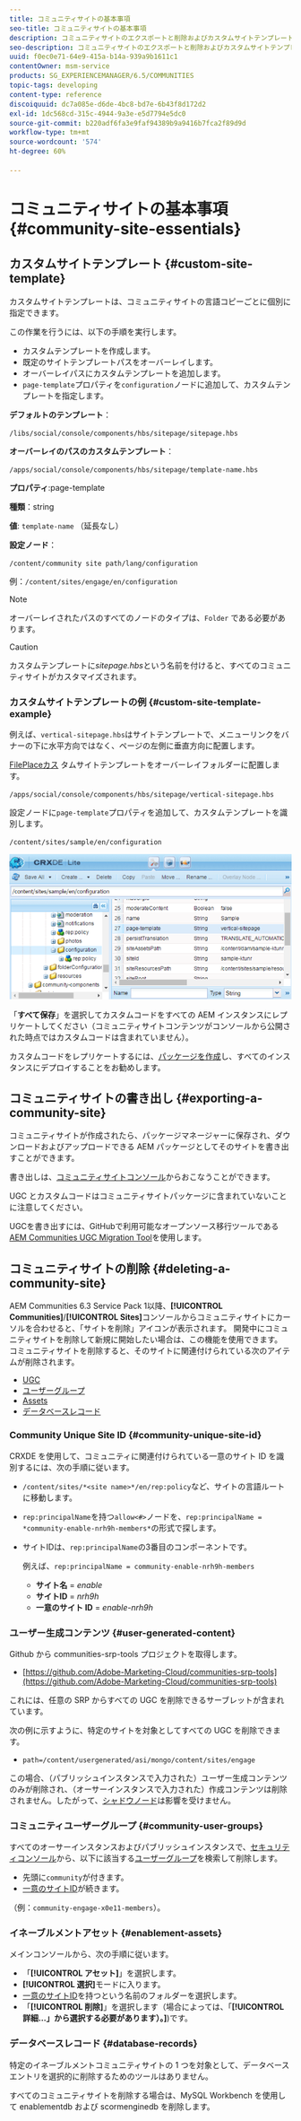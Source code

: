 ```yaml
---
title: コミュニティサイトの基本事項
seo-title: コミュニティサイトの基本事項
description: コミュニティサイトのエクスポートと削除およびカスタムサイトテンプレートの作成
seo-description: コミュニティサイトのエクスポートと削除およびカスタムサイトテンプレートの作成
uuid: f0ec0e71-64e9-415a-b14a-939a9b1611c1
contentOwner: msm-service
products: SG_EXPERIENCEMANAGER/6.5/COMMUNITIES
topic-tags: developing
content-type: reference
discoiquuid: dc7a085e-d6de-4bc8-bd7e-6b43f8d172d2
exl-id: 1dc568cd-315c-4944-9a3e-e5d7794e5dc0
source-git-commit: b220adf6fa3e9faf94389b9a9416b7fca2f89d9d
workflow-type: tm+mt
source-wordcount: '574'
ht-degree: 60%

---
```


# コミュニティサイトの基本事項  {#community-site-essentials}

## カスタムサイトテンプレート {#custom-site-template}

カスタムサイトテンプレートは、コミュニティサイトの言語コピーごとに個別に指定できます。

この作業を行うには、以下の手順を実行します。

* カスタムテンプレートを作成します。
* 既定のサイトテンプレートパスをオーバーレイします。
* オーバーレイパスにカスタムテンプレートを追加します。
* `page-template`プロパティを`configuration`ノードに追加して、カスタムテンプレートを指定します。

**デフォルトのテンプレート**：

`/libs/social/console/components/hbs/sitepage/sitepage.hbs`

**オーバーレイのパスのカスタムテンプレート**：

`/apps/social/console/components/hbs/sitepage/template-name.hbs`

**プロパティ**:page-template

**種類**：string

**値**: `template-name` （延長なし）

**設定ノード**：

`/content/community site path/lang/configuration`

例：`/content/sites/engage/en/configuration`

>[!NOTE]
>
>オーバーレイされたパスのすべてのノードのタイプは、`Folder` である必要があります。

>[!CAUTION]
>
>カスタムテンプレートに&#x200B;*sitepage.hbs*&#x200B;という名前を付けると、すべてのコミュニティサイトがカスタマイズされます。

### カスタムサイトテンプレートの例 {#custom-site-template-example}

例えば、`vertical-sitepage.hbs`はサイトテンプレートで、メニューリンクをバナーの下に水平方向ではなく、ページの左側に垂直方向に配置します。

[FilePlaceカス](assets/vertical-sitepage.hbs)
タムサイトテンプレートをオーバーレイフォルダーに配置します。

`/apps/social/console/components/hbs/sitepage/vertical-sitepage.hbs`

設定ノードに`page-template`プロパティを追加して、カスタムテンプレートを識別します。

`/content/sites/sample/en/configuration`

![crxde-siteconfiguration](assets/crxde-siteconfiguration.png)

「**すべて保存**」を選択してカスタムコードをすべての AEM インスタンスにレプリケートしてください（コミュニティサイトコンテンツがコンソールから公開された時点ではカスタムコードは含まれていません）。

カスタムコードをレプリケートするには、[パッケージを作成](../../help/sites-administering/package-manager.md#creating-a-new-package)し、すべてのインスタンスにデプロイすることをお勧めします。

## コミュニティサイトの書き出し  {#exporting-a-community-site}

コミュニティサイトが作成されたら、パッケージマネージャーに保存され、ダウンロードおよびアップロードできる AEM パッケージとしてそのサイトを書き出すことができます。

書き出しは、[コミュニティサイトコンソール](sites-console.md#exporting-the-site)からおこなうことができます。

UGC とカスタムコードはコミュニティサイトパッケージに含まれていないことに注意してください。

UGCを書き出すには、GitHubで利用可能なオープンソース移行ツールである[AEM Communities UGC Migration Tool](https://github.com/Adobe-Marketing-Cloud/communities-ugc-migration)を使用します。

## コミュニティサイトの削除 {#deleting-a-community-site}

AEM Communities 6.3 Service Pack 1以降、**[!UICONTROL Communities]**/**[!UICONTROL Sites]**&#x200B;コンソールからコミュニティサイトにカーソルを合わせると、「サイトを削除」アイコンが表示されます。 開発中にコミュニティサイトを削除して新規に開始したい場合は、この機能を使用できます。 コミュニティサイトを削除すると、そのサイトに関連付けられている次のアイテムが削除されます。

* [UGC](#user-generated-content)
* [ユーザーグループ](#community-user-groups)
* [Assets](#enablement-assets)
* [データベースレコード](#database-records)

### Community Unique Site ID {#community-unique-site-id}

CRXDE を使用して、コミュニティに関連付けられている一意のサイト ID を識別するには、次の手順に従います。

* `/content/sites/*<site name>*/en/rep:policy`など、サイトの言語ルートに移動します。

* `rep:principalName`を持つ`allow<#>`ノードを、`rep:principalName = *community-enable-nrh9h-members*`の形式で探します。

* サイトIDは、`rep:principalName`の3番目のコンポーネントです。

   例えば、`rep:principalName = community-enable-nrh9h-members`

   * **サイト名** = *enable*
   * **サイトID**  =  *nrh9h*
   * **一意のサイト ID** = *enable-nrh9h*

### ユーザー生成コンテンツ {#user-generated-content}

Github から communities-srp-tools プロジェクトを取得します。

* [https://github.com/Adobe-Marketing-Cloud/communities-srp-tools](https://github.com/Adobe-Marketing-Cloud/communities-srp-tools)

これには、任意の SRP からすべての UGC を削除できるサーブレットが含まれています。

次の例に示すように、特定のサイトを対象としてすべての UGC を削除できます。

* `path=/content/usergenerated/asi/mongo/content/sites/engage`

この場合、（パブリッシュインスタンスで入力された）ユーザー生成コンテンツのみが削除され、（オーサーインスタンスで入力された）作成コンテンツは削除されません。したがって、[シャドウノード](srp.md#shadownodes)は影響を受けません。

### コミュニティユーザーグループ {#community-user-groups}

すべてのオーサーインスタンスおよびパブリッシュインスタンスで、[セキュリティコンソール](../../help/sites-administering/security.md)から、以下に該当する[ユーザーグループ](users.md)を検索して削除します。

* 先頭に`community`が付きます。
* [一意のサイトID](#community-unique-site-id)が続きます。

（例：`community-engage-x0e11-members`）。

### イネーブルメントアセット {#enablement-assets}

メインコンソールから、次の手順に従います。

* 「**[!UICONTROL アセット]**」を選択します。
* **[!UICONTROL 選択]**&#x200B;モードに入ります。
* [一意のサイトID](#community-unique-site-id)を持つという名前のフォルダーを選択します。
* 「**[!UICONTROL 削除]**」を選択します（場合によっては、「**[!UICONTROL 詳細…」から選択する必要があります）。]**)です。

### データベースレコード {#database-records}

特定のイネーブルメントコミュニティサイトの 1 つを対象として、データベースエントリを選択的に削除するためのツールはありません。

すべてのコミュニティサイトを削除する場合は、MySQL Workbench を使用して enablementdb および scormenginedb を削除します。
